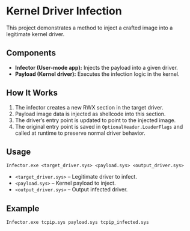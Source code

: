 # Kernel Driver Infection

This project demonstrates a method to inject a crafted image into a legitimate kernel driver.

## Components

* **Infector (User-mode app):** Injects the payload into a given driver.
* **Payload (Kernel driver):** Executes the infection logic in the kernel.

## How It Works

1. The infector creates a new RWX section in the target driver.
2. Payload image data is injected as shellcode into this section.
3. The driver’s entry point is updated to point to the injected image.
4. The original entry point is saved in `OptionalHeader.LoaderFlags` and called at runtime to preserve normal driver behavior.

## Usage

```text
Infector.exe <target_driver.sys> <payload.sys> <output_driver.sys>
```

* `<target_driver.sys>` – Legitimate driver to infect.
* `<payload.sys>` – Kernel payload to inject.
* `<output_driver.sys>` – Output infected driver.

## Example

```text
Infector.exe tcpip.sys payload.sys tcpip_infected.sys
```

